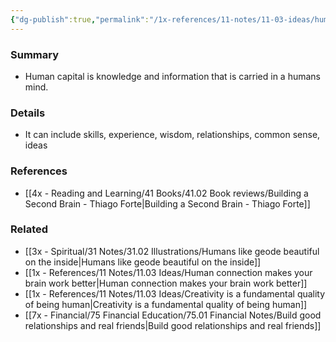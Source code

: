 ```yaml
---
{"dg-publish":true,"permalink":"/1x-references/11-notes/11-03-ideas/human-capital/","title":"Human capital","created":"2023-09-12T08:06:26.140+03:00","updated":"2024-02-14T20:18:30.247+03:00"}
---
```



### Summary
- Human capital is knowledge and information that is carried in a humans mind.

### Details
- It can include skills, experience, wisdom, relationships, common sense, ideas

### References
- [[4x - Reading and Learning/41 Books/41.02 Book reviews/Building a Second Brain - Thiago Forte\|Building a Second Brain - Thiago Forte]]

### Related
- [[3x - Spiritual/31 Notes/31.02 Illustrations/Humans like geode beautiful on the inside\|Humans like geode beautiful on the inside]]
- [[1x - References/11 Notes/11.03 Ideas/Human connection makes your brain work better\|Human connection makes your brain work better]]
- [[1x - References/11 Notes/11.03 Ideas/Creativity is a fundamental quality of being human\|Creativity is a fundamental quality of being human]]
- [[7x - Financial/75 Financial Education/75.01 Financial Notes/Build good relationships and real friends\|Build good relationships and real friends]]